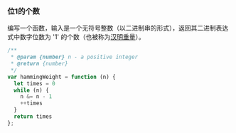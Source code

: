 ### 位1的个数

编写一个函数，输入是一个无符号整数（以二进制串的形式），返回其二进制表达式中数字位数为 '1' 的个数（也被称为[汉明重量](https://baike.baidu.com/item/汉明重量)）。

````javascript
/**
 * @param {number} n - a positive integer
 * @return {number}
 */
var hammingWeight = function (n) {
  let times = 0
  while (n) {
    n &= n - 1
    ++times
  }
  return times
};
````


